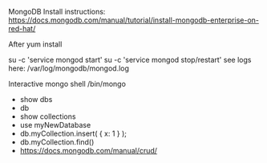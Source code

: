 
MongoDB Install instructions:
https://docs.mongodb.com/manual/tutorial/install-mongodb-enterprise-on-red-hat/

After yum install

su -c 'service mongod start'
su -c 'service mongod stop/restart'
see logs here: /var/log/mongodb/mongod.log

Interactive mongo shell
/bin/mongo

* show dbs
* db
* show collections
* use myNewDatabase
* db.myCollection.insert( { x: 1 } );
* db.myCollection.find()
* https://docs.mongodb.com/manual/crud/
